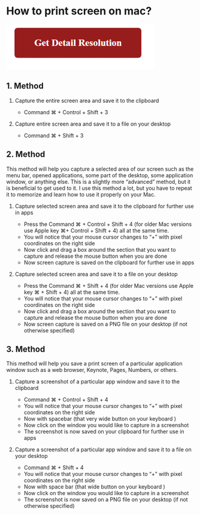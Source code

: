 # How to print screen on mac?

[![how to print screen on mac](red2.png)](https://github.com/howsworks/how.to.print.screen.on.mac)


## 1. Method


 1. Capture the entire screen area and save it to the clipboard

 	* Command ⌘ + Control + Shift + 3

 2. Capture entire screen area and save it to a file on your desktop
 
 	* Command ⌘ + Shift + 3

## 2. Method

This method will help you capture a selected area of our screen such as the menu bar, opened applications, some part of the desktop, some application window, or anything else. This is a slightly more “advanced” method, but it is beneficial to get used to it. I use this method a lot, but you have to repeat it to memorize and learn how to use it properly on your Mac.

1. Capture selected screen area and save it to the clipboard for further use in apps

	* Press the Command ⌘ + Control + Shift + 4 (for older Mac versions use Apple key ⌘+ Control + Shift + 4) all at the same time.
	* You will notice that your mouse cursor changes to “+” with pixel coordinates on the right side
	* Now click and drag a box around the section that you want to capture and release the mouse button when you are done
	* Now screen capture is saved on the clipboard for further use in apps

2. Capture selected screen area and save it to a file on your desktop

	* Press the Command ⌘ + Shift + 4 (for older Mac versions use Apple key ⌘ + Shift + 4) all at the same time.
	* You will notice that your mouse cursor changes to “+” with pixel coordinates on the right side
	* Now click and drag a box around the section that you want to capture and release the mouse button when you are done
	* Now screen capture is saved on a PNG file on your desktop (if not otherwise specified)

## 3. Method

This method will help you save a print screen of a particular application window such as a web browser, Keynote, Pages, Numbers, or others.

1. Capture a screenshot of a particular app window and save it to the clipboard

	* Command ⌘ + Control + Shift + 4
	* You will notice that your mouse cursor changes to “+” with pixel coordinates on the right side
	* Now with spacebar (that very wide button on your keyboard )
	* Now click on the window you would like to capture in a screenshot
	* The screenshot is now saved on your clipboard for further use in apps

2. Capture a screenshot of a particular app window and save it to a file on your desktop

	* Command ⌘ + Shift + 4
	* You will notice that your mouse cursor changes to “+” with pixel coordinates on the right side
	* Now with space bar (that wide button on your keyboard )
	* Now click on the window you would like to capture in a screenshot
	* The screenshot is now saved on a PNG file on your desktop (if not otherwise specified)
